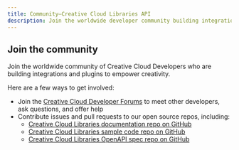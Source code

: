 ```yaml
---
title: Community—Creative Cloud Libraries API
description: Join the worldwide developer community building integrations to empower creativity. Meet other developers, ask questions, offer help.
---
```


## Join the community

Join the worldwide community of Creative Cloud Developers who are building integrations and plugins to empower creativity.

Here are a few ways to get involved:

- Join the [Creative Cloud Developer Forums](https://forums.creativeclouddeveloper.com/) to meet other developers, ask questions, and offer help
- Contribute issues and pull requests to our open source repos, including:
  - [Creative Cloud Libraries documentation repo on GitHub](https://github.com/AdobeDocs/cc-libraries-api)
  - [Creative Cloud Libraries sample code repo on GitHub](https://github.com/AdobeDocs/cc-libraries-api-samples)
  - [Creative Cloud Libraries OpenAPI spec repo on GitHub](https://github.com/AdobeDocs/cc-libraries-api-spec)
